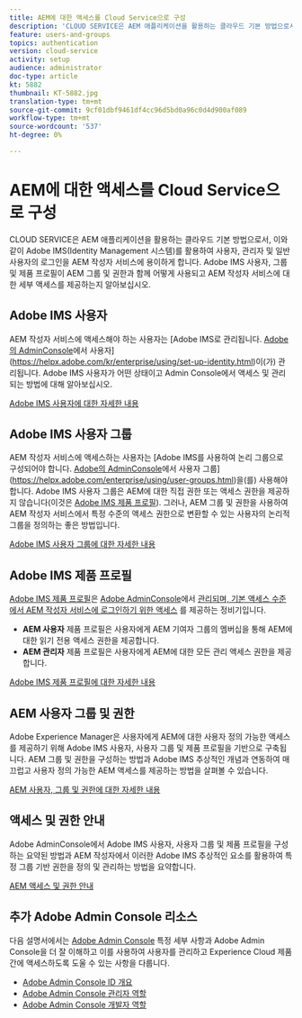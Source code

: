 ```yaml
---
title: AEM에 대한 액세스를 Cloud Service으로 구성
description: 'CLOUD SERVICE은 AEM 애플리케이션을 활용하는 클라우드 기본 방법으로서, 이와 같이 Adobe IMS(Identity Management 시스템)를 활용하여 사용자, 관리자 및 일반 사용자의 로그인을 AEM 작성자 서비스에 용이하게 합니다. Adobe IMS 사용자, 사용자 그룹 및 제품 프로필이 모두 AEM 그룹 및 권한과 함께 AEM 작성자에 대한 특정 액세스 권한을 제공하는 방법에 대해 알아보십시오.  '
feature: users-and-groups
topics: authentication
version: cloud-service
activity: setup
audience: administrator
doc-type: article
kt: 5882
thumbnail: KT-5882.jpg
translation-type: tm+mt
source-git-commit: 9cf01dbf9461df4cc96d5bd0a96c0d4d900af089
workflow-type: tm+mt
source-wordcount: '537'
ht-degree: 0%

---
```



# AEM에 대한 액세스를 Cloud Service으로 구성

CLOUD SERVICE은 AEM 애플리케이션을 활용하는 클라우드 기본 방법으로서, 이와 같이 Adobe IMS(Identity Management 시스템)를 활용하여 사용자, 관리자 및 일반 사용자의 로그인을 AEM 작성자 서비스에 용이하게 합니다. Adobe IMS 사용자, 그룹 및 제품 프로필이 AEM 그룹 및 권한과 함께 어떻게 사용되고 AEM 작성자 서비스에 대한 세부 액세스를 제공하는지 알아보십시오.

## Adobe IMS 사용자

AEM 작성자 서비스에 액세스해야 하는 사용자는 [Adobe IMS로 관리됩니다. [Adobe의 AdminConsole](https://adminconsole.adobe.com)에서 사용자](https://helpx.adobe.com/kr/enterprise/using/set-up-identity.html)이(가) 관리됩니다. Adobe IMS 사용자가 어떤 상태이고 Admin Console에서 액세스 및 관리되는 방법에 대해 알아보십시오.

[Adobe IMS 사용자에 대한 자세한 내용](./adobe-ims-users.md)

## Adobe IMS 사용자 그룹

AEM 작성자 서비스에 액세스하는 사용자는 [Adobe IMS를 사용하여 논리 그룹으로 구성되어야 합니다. [Adobe의 AdminConsole](https://adminconsole.adobe.com)에서 사용자 그룹](https://helpx.adobe.com/enterprise/using/user-groups.html)을(를) 사용해야 합니다. Adobe IMS 사용자 그룹은 AEM에 대한 직접 권한 또는 액세스 권한을 제공하지 않습니다(이것은 [Adobe IMS 제품 프로필](#adobe-ims-product-profiles)). 그러나, AEM 그룹 및 권한을 사용하여 AEM 작성자 서비스에서 특정 수준의 액세스 권한으로 변환할 수 있는 사용자의 논리적 그룹을 정의하는 좋은 방법입니다.

[Adobe IMS 사용자 그룹에 대한 자세한 내용](./adobe-ims-user-groups.md)

## Adobe IMS 제품 프로필

[Adobe IMS 제품 프로필](https://helpx.adobe.com/enterprise/using/manage-permissions-and-roles.html)은  [Adobe AdminConsole](https://adminconsole.adobe.com)에서  [관리되며, 기본 액세스 수준에서 AEM 작성자 서비스에 로그인하기 위한 액세스](#adobe-ims-users) 를 제공하는 정비기입니다.

+ __AEM 사용자__ 제품 프로필은 사용자에게 AEM 기여자 그룹의 멤버십을 통해 AEM에 대한 읽기 전용 액세스 권한을 제공합니다.
+ __AEM 관리자__ 제품 프로필은 사용자에게 AEM에 대한 모든 관리 액세스 권한을 제공합니다.

[Adobe IMS 제품 프로필에 대한 자세한 내용](./adobe-ims-product-profiles.md)

## AEM 사용자 그룹 및 권한

Adobe Experience Manager은 사용자에게 AEM에 대한 사용자 정의 가능한 액세스를 제공하기 위해 Adobe IMS 사용자, 사용자 그룹 및 제품 프로필을 기반으로 구축됩니다. AEM 그룹 및 권한을 구성하는 방법과 Adobe IMS 추상적인 개념과 연동하여 매끄럽고 사용자 정의 가능한 AEM 액세스를 제공하는 방법을 살펴볼 수 있습니다.

[AEM 사용자, 그룹 및 권한에 대한 자세한 내용](./aem-users-groups-and-permissions.md)

## 액세스 및 권한 안내

Adobe AdminConsole에서 Adobe IMS 사용자, 사용자 그룹 및 제품 프로필을 구성하는 요약된 방법과 AEM 작성자에서 이러한 Adobe IMS 추상적인 요소를 활용하여 특정 그룹 기반 권한을 정의 및 관리하는 방법을 요약합니다.

[AEM 액세스 및 권한 안내](./walk-through.md)

## 추가 Adobe Admin Console 리소스

다음 설명서에서는 [Adobe Admin Console](https://adminconsole.adobe.com) 특정 세부 사항과 Adobe Admin Console을 더 잘 이해하고 이를 사용하여 사용자를 관리하고 Experience Cloud 제품 간에 액세스하도록 도울 수 있는 사항을 다룹니다.

+ [Adobe Admin Console ID 개요](https://helpx.adobe.com/enterprise/using/identity.html)
+ [Adobe Admin Console 관리자 역할](https://helpx.adobe.com/enterprise/using/admin-roles.html)
+ [Adobe Admin Console 개발자 역할](https://helpx.adobe.com/enterprise/using/manage-developers.html)